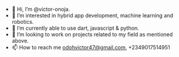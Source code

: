 - 👋 Hi, I’m @victor-onoja.
- 👀 I’m interested in hybrid app development, machine learning and robotics.
- 🌱 I’m currently able to use dart, javascript & python.
- 💞️ I’m looking to work on projects related to my field as mentioned above.
- 📫 How to reach me odohvictor47@gmail.com, +2349017514951

<!---
victor-onoja/victor-onoja is a ✨ special ✨ repository because its `README.md` (this file) appears on your GitHub profile.
You can click the Preview link to take a look at your changes.
--->
